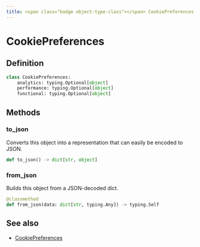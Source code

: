 ```yaml
---
title: <span class="badge object-type-class"></span> CookiePreferences
---
```

# <span class="badge object-type-class"></span> CookiePreferences

## Definition

```python
class CookiePreferences:
    analytics: typing.Optional[object]
    performance: typing.Optional[object]
    functional: typing.Optional[object]
```
## Methods

### <span class="badge object-method"></span> to_json

Converts this object into a representation that can easily be encoded to JSON.

```python
def to_json() -> dict[str, object]
```

### <span class="badge object-method"></span> from_json

Builds this object from a JSON-decoded dict.

```python
@classmethod
def from_json(data: dict[str, typing.Any]) -> typing.Self
```

## See also

 * <span class="badge builder"></span> [CookiePreferences](./builder-CookiePreferences.md)

